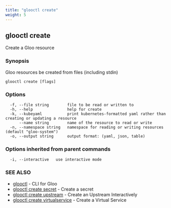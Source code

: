 ```yaml
---
title: "glooctl create"
weight: 5
---
```

## glooctl create

Create a Gloo resource

### Synopsis

Gloo resources be created from files (including stdin)

```
glooctl create [flags]
```

### Options

```
  -f, --file string        file to be read or written to
  -h, --help               help for create
  -k, --kubeyaml           print kubernetes-formatted yaml rather than creating or updating a resource
      --name string        name of the resource to read or write
  -n, --namespace string   namespace for reading or writing resources (default "gloo-system")
  -o, --output string      output format: (yaml, json, table)
```

### Options inherited from parent commands

```
  -i, --interactive   use interactive mode
```

### SEE ALSO

* [glooctl](../glooctl)	 - CLI for Gloo
* [glooctl create secret](../glooctl_create_secret)	 - Create a secret
* [glooctl create upstream](../glooctl_create_upstream)	 - Create an Upstream Interactively
* [glooctl create virtualservice](../glooctl_create_virtualservice)	 - Create a Virtual Service

